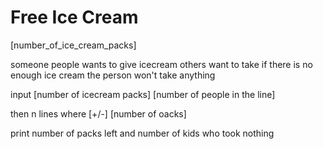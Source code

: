 # Free Ice Cream

[number_of_ice_cream_packs]

someone people wants to give icecream others want to take
if there is no enough ice cream the person won't take anything

input
[number of icecream  packs] [number of people in the line]

then n lines where
[+/-] [number of oacks]

print number of packs left and number of kids who took nothing